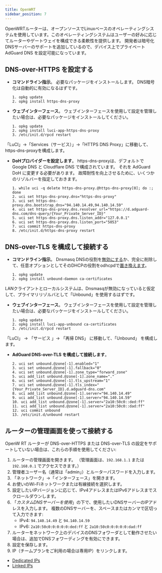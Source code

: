 ```yaml
---
title: OpenWRT
sidebar_position: 7
---
```


OpenWRTルーターは、オープンソースでLinuxベースのオペレーティングシステムを使用しています。このオペレーティングシステムはユーザーの好みに応じてルーターやゲートウェイを構成できる柔軟性を提供します。 開発者は暗号化DNSサーバーのサポートを追加しているので、デバイス上でプライベート AdGuard DNS を設定可能になっています。

## DNS-over-HTTPS を設定する

- **コマンドライン指示**。 必要なパッケージをインストールします。 DNS暗号化は自動的に有効になるはずです。

  ```# Install packages
  1. opkg update
  2. opkg install https-dns-proxy

  ```
- **ウェブインターフェース**。 ウェブインターフェースを使用して設定を管理したい場合は、必要なパッケージをインストールしてください。

  ```# Install packages
  1. opkg update
  2. opkg install luci-app-https-dns-proxy
  3. /etc/init.d/rpcd restart
  ```

「LuCI」→「Services（サービス）」→「HTTPS DNS Proxy」に移動して、https-dns-proxyを構成します。

- **DoHプロバイダーを設定します**。 https-dns-proxyは、デフォルトで Google DNS と Cloudflare DNS で構成されています。 それを AdGuard DoH に変更する必要があります。 故障耐性を向上させるために、いくつかのリゾルバーを指定しておきます。

  ```# Configure DoH provider
  1. while uci -q delete https-dns-proxy.@https-dns-proxy[0]; do :; done
  2. uci set https-dns-proxy.dns="https-dns-proxy"
  3. uci set https-dns-proxy.dns.bootstrap_dns="94.140.14.49,94.140.14.59"
  4. uci set https-dns-proxy.dns.resolver_url="https://d.adguard-dns.com/dns-query/{Your_Private_Server_ID}"
  5. uci set https-dns-proxy.dns.listen_addr="127.0.0.1"
  6. uci set https-dns-proxy.dns.listen_port="5053"
  7. uci commit https-dns-proxy
  8. /etc/init.d/https-dns-proxy restart
  ```

## DNS-over-TLS を構成して接続する

- **コマンドライン指示**。 Dnsmasq DNSの役割を[無効にする](https://openwrt.org/docs/guide-user/base-system/dhcp_configuration#disabling_dns_role)か、完全に削除して、任意オプションとしてそのDHCPの役割をodhcpdで[置き換えます](https://openwrt.org/docs/guide-user/base-system/dhcp_configuration#replacing_dnsmasq_with_odhcpd_and_unbound)。

  ```# Install packages
  1. opkg update
  2. opkg install unbound-daemon ca-certificates
  ```

LANクライアントとローカルシステムは、Dnsmasqが無効になっていると仮定して、プライマリリゾルバとして「Unbound」を使用するはずです。

- **ウェブインターフェース**。 ウェブインターフェースを使用して設定を管理したい場合は、必要なパッケージをインストールしてください。

  ```# Install packages
  1. opkg update
  2. opkg install luci-app-unbound ca-certificates
  3. /etc/init.d/rpcd restart
  ```

「LuCI」 → 「サービス 」→ 「再帰 DNS」 に移動して、「Unbound」 を構成します。

- **AdGuard DNS-over-TLS を構成して接続します**。

  ```1. uci add unbound zone
  2. uci set unbound.@zone[-1].enabled="1"
  3. uci set unbound.@zone[-1].fallback="0"
  4. uci set unbound.@zone[-1].zone_type="forward_zone"
  5. uci add_list unbound.@zone[-1].zone_name="."
  6. uci set unbound.@zone[-1].tls_upstream="1"
  7. uci set unbound.@zone[-1].tls_index="{Your_Private_Server_ID}.d.adguard-dns.com"
  8. uci add_list unbound.@zone[-1].server="94.140.14.49"
  9. uci add_list unbound.@zone[-1].server="94.140.14.59"
  10. uci add_list unbound.@zone[-1].server="2a10:50c0::ded:ff"
  11. uci add_list unbound.@zone[-1].server="2a10:50c0::dad:ff"
  12. uci commit unbound
  13. /etc/init.d/unbound restart
  ```

## ルーターの管理画面を使って接続する

OpenW RT ルーターが DNS-over-HTTPS または DNS-over-TLS の設定をサポートしていない場合は、これらの手順を使用してください:

1. ルーターの管理画面を開きます。 （管理画面は、`192.168.1.1` または `192.168.0.1` でアクセスできます。）
2. 管理者ユーザー名（通常は「admin」）とルーターパスワードを入力します。
3. 「ネットワーク」→「インターフェース」を開きます。
4. お使いのWi-Fiネットワークまたは有線接続を選択します。
5. 設定したいIPバージョンに応じて、IPv4アドレスまたはIPv6アドレスまでスクロールダウンします。
6. 「_カスタムDNSサーバーを使用_」の下で、使用したいDNSサーバーのIPアドレスを入力します。 複数のDNSサーバーを、スペースまたはカンマで区切って入力できます:
   - IPv4: `94.140.14.49` と `94.140.14.59`
   - IPv6: `2a10:50c0:0:0:0:0:ded:ff` と `2a10:50c0:0:0:0:0:dad:ff`
7. ルーターをネットワーク上のデバイスのDNSフォワーダとして動作させたい場合は、追加でDNSフォワーディングを有効にできます。
8. 設定を保存します。
9. IP（チームプランをご利用の場合は専用IP）をリンクします。

- [Dedicated IPs](/private-dns/connect-devices/other-options/dedicated-ip.md)
- [Linked IPs](/private-dns/connect-devices/other-options/linked-ip.md)
